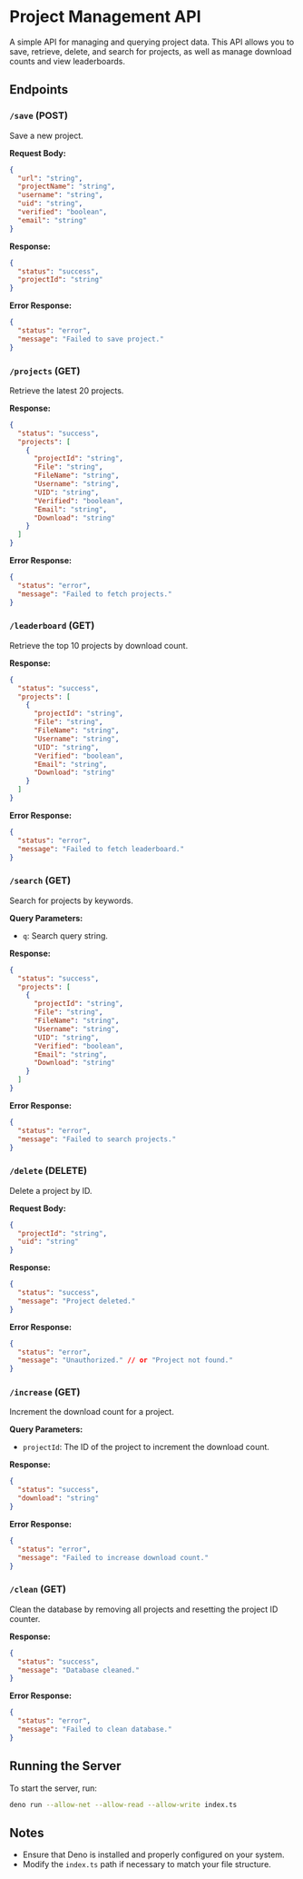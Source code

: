 # Project Management API

A simple API for managing and querying project data. This API allows you to save, retrieve, delete, and search for projects, as well as manage download counts and view leaderboards.

## Endpoints

### `/save` (POST)

Save a new project.

**Request Body:**
```json
{
  "url": "string",
  "projectName": "string",
  "username": "string",
  "uid": "string",
  "verified": "boolean",
  "email": "string"
}
```

**Response:**
```json
{
  "status": "success",
  "projectId": "string"
}
```

**Error Response:**
```json
{
  "status": "error",
  "message": "Failed to save project."
}
```

### `/projects` (GET)

Retrieve the latest 20 projects.

**Response:**
```json
{
  "status": "success",
  "projects": [
    {
      "projectId": "string",
      "File": "string",
      "FileName": "string",
      "Username": "string",
      "UID": "string",
      "Verified": "boolean",
      "Email": "string",
      "Download": "string"
    }
  ]
}
```

**Error Response:**
```json
{
  "status": "error",
  "message": "Failed to fetch projects."
}
```

### `/leaderboard` (GET)

Retrieve the top 10 projects by download count.

**Response:**
```json
{
  "status": "success",
  "projects": [
    {
      "projectId": "string",
      "File": "string",
      "FileName": "string",
      "Username": "string",
      "UID": "string",
      "Verified": "boolean",
      "Email": "string",
      "Download": "string"
    }
  ]
}
```

**Error Response:**
```json
{
  "status": "error",
  "message": "Failed to fetch leaderboard."
}
```

### `/search` (GET)

Search for projects by keywords.

**Query Parameters:**
- `q`: Search query string.

**Response:**
```json
{
  "status": "success",
  "projects": [
    {
      "projectId": "string",
      "File": "string",
      "FileName": "string",
      "Username": "string",
      "UID": "string",
      "Verified": "boolean",
      "Email": "string",
      "Download": "string"
    }
  ]
}
```

**Error Response:**
```json
{
  "status": "error",
  "message": "Failed to search projects."
}
```

### `/delete` (DELETE)

Delete a project by ID.

**Request Body:**
```json
{
  "projectId": "string",
  "uid": "string"
}
```

**Response:**
```json
{
  "status": "success",
  "message": "Project deleted."
}
```

**Error Response:**
```json
{
  "status": "error",
  "message": "Unauthorized." // or "Project not found."
}
```

### `/increase` (GET)

Increment the download count for a project.

**Query Parameters:**
- `projectId`: The ID of the project to increment the download count.

**Response:**
```json
{
  "status": "success",
  "download": "string"
}
```

**Error Response:**
```json
{
  "status": "error",
  "message": "Failed to increase download count."
}
```

### `/clean` (GET)

Clean the database by removing all projects and resetting the project ID counter.

**Response:**
```json
{
  "status": "success",
  "message": "Database cleaned."
}
```

**Error Response:**
```json
{
  "status": "error",
  "message": "Failed to clean database."
}
```

## Running the Server

To start the server, run:

```sh
deno run --allow-net --allow-read --allow-write index.ts
```

## Notes

- Ensure that Deno is installed and properly configured on your system.
- Modify the `index.ts` path if necessary to match your file structure.
